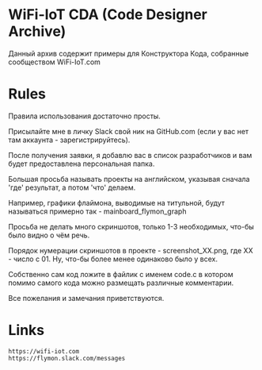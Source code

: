 WiFi-IoT CDA (Code Designer Archive)
====================================

Данный архив содержит примеры для Конструктора Кода, собранные сообществом WiFi-IoT.com


Rules
=====

Правила использования достаточно просты.

Присылайте мне в личку Slack свой ник на GitHub.com (если у вас нет там аккаунта - зарегистрируйтесь).

После получения заявки, я добавлю вас в список разработчиков и вам будет предоставлена персональная папка.

Большая просьба называть проекты на английском, указывая сначала 'где' результат, а потом 'что' делаем.

Например, графики флаймона, выводимые на титульной, будут называться примерно так - mainboard_flymon_graph

Просьба не делать много скриншотов, только 1-3 необходимых, что-бы было видно о чём речь.

Порядок нумерации скриншотов в проекте - screenshot_XX.png, где XX - число с 01. Ну, что-бы более менее одинаково было у всех.

Собственно сам код ложите в файлик с именем code.c в котором помимо самого кода можно размещать различные комментарии.

Все пожелания и замечания приветствуются.


Links
=====

	https://wifi-iot.com
	https://flymon.slack.com/messages
